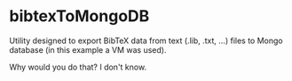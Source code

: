 # bibtexToMongoDB

Utility designed to export BibTeX data from text (.lib, .txt, ...) files to Mongo database (in this example a VM was used).

Why would you do that? I don't know.
